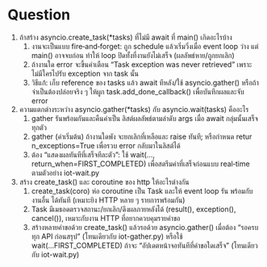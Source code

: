 # Question
1. ถ้าสร้าง asyncio.create_task(*tasks) ที่ไม่มี await ที่ main() เกิดอะไรบ้าง
   1. งานจะเป็นแบบ fire‑and‑forget: ถูก schedule แล้วเริ่มวิ่งเมื่อ event loop ว่าง แต่ main() อาจจบก่อน ทำให้ loop ปิดทั้งที่งานยังไม่เสร็จ (ผลลัพธ์หาย/ถูกยกเลิก)
   2. ถ้างานใด error จะขึ้นคำเตือน “Task exception was never retrieved” เพราะไม่มีใครไปรับ exception จาก task นั้น
   3. วิธีแก้: เก็บ reference ของ tasks แล้ว await ทีหลัง/ใช้ asyncio.gather() หรือถ้าจำเป็นต้องปล่อยจริง ๆ ให้ผูก task.add_done_callback() เพื่อบันทึกผลและจับ error
2. ความแตกต่างระหว่าง asyncio.gather(*tasks) กับ asyncio.wait(tasks) คืออะไร
   1. gather รันพร้อมกันและคืนค่าเป็น ลิสต์ผลลัพธ์ตามลำดับ args เมื่อ await กลุ่มนั้นเสร็จทุกตัว
   2. gather (ค่าเริ่มต้น) ถ้างานใดพัง จะยกเลิกที่เหลือและ raise ทันที; หรือกำหนด retur n_exceptions=True เพื่อรวบ error กลับมาในลิสต์ได้
   3. ต้อง “แสดงผลทันทีที่เสร็จทีละตัว”: ใช้ wait(..., return_when=FIRST_COMPLETED) เพื่อสตรีมค่าที่เสร็จก่อนแบบ real‑time ตามตัวอย่าง iot-wait.py
3. สร้าง create_task() และ coroutine ของ http ให้อะไรต่างกัน
   1. create_task(coro) ห่อ coroutine เป็น Task และให้ event loop รัน พร้อมกับงานอื่น ได้ทันที (เหมาะยิง HTTP หลาย ๆ รายการพร้อมกัน)
   2. Task มีเมธอดตรวจสถานะ/ยกเลิก/ดึงผลภายหลังได้ (result(), exception(), cancel()), เหมาะกับงาน HTTP ที่อยากควบคุมรายคำขอ
   3. สร้างหลายคำขอด้วย create_task() แล้วรอด้วย asyncio.gather() เมื่อต้อง “รอครบทุก API ก่อนสรุป” (โทนเดียวกับ iot-gather.py) หรือใช้ wait(...FIRST_COMPLETED) ถ้าจะ “อัปเดตหน้าจอทันทีที่คำขอใดเสร็จ” (โทนเดียวกับ iot-wait.py)
